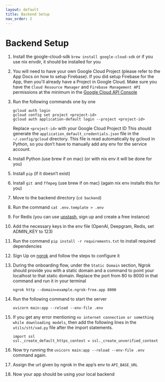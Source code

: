 ```yaml
---
layout: default
title: Backend Setup
nav_order: 2
---
```



# Backend Setup
1. Install the google-cloud-sdk `brew install google-cloud-sdk` or if you use nix envdir, it should be installed for you

2. You will need to have your own Google Cloud Project (please refer to the App Docs on how to setup Firebase). If you did setup Firebase for the App, then you'll already have a Project in Google Cloud.
 Make sure you have the `Cloud Resource Manager` and `Firebase Management API` permissions at the minimum in the [Google Cloud API Console](https://console.cloud.google.com/apis/dashboard)
3. Run the following commands one by one
	```
	gcloud auth login
	gcloud config set project <project-id>
	gcloud auth application-default login --project <project-id>
	```
	Replace `<project-id>` with your Google Cloud Project ID
	This should generate the `application_default_credentials.json` file in the `~/.config/gcloud` directory. This file is read automatically by gcloud in Python, so you don’t have to manually add any env for the service account.
5. Install Python (use brew if on mac) (or with nix env it will be done for you)
6. Install `pip` (if it doesn’t exist)
7. Install `git `and `ffmpeg` (use brew if on mac) (again nix env installs this for you)
8. Move to the backend directory (`cd backend`)
9. Run the command `cat .env.template > .env`
10. For Redis (you can use [upstash](https://upstash.com/), sign up and create a free instance)
11. Add the necessary keys in the env file (OpenAI, Deepgram, Redis, set ADMIN_KEY to 123)
12.  Run the command `pip install -r requirements.txt` to install required dependencies
13. Sign Up on [ngrok](https://ngrok.com/) and follow the steps to configure it
14. During the onboarding flow, under the `Static Domain` section, Ngrok should provide you with a static domain and a command to point your localhost to that static domain. Replace the port from 80 to 8000 in that command and run it in your terminal 
	```
	ngrok http --domain=example.ngrok-free.app 8000
	```
15. Run the following command to start the server
	```
	uvicorn main:app --reload --env-file .env
	```
16. If you get any error mentioning `no internet connection or something while downloading models`, then add the following lines in the `utils/stt/vad.py` file after the import statements.
	```
	import ssl
	ssl._create_default_https_context = ssl._create_unverified_context
	```
17. Now try running the `uvicorn main:app --reload --env-file .env` command again.
18. Assign the url given by ngrok in the app’s env to `API_BASE_URL`
19. Now your app should be using your local backend

